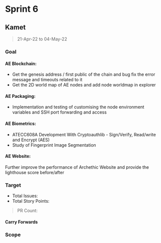 # Sprint 6

## Kamet

> 21-Apr-22 to 04-May-22

### Goal

#### AE Blockchain:
- Get the genesis address / first public of the chain and bug fix the error message and timeouts related to it
- Get the 2D world map of AE nodes and add node worldmap in explorer

#### AE Packaging: 
- Implementation and testing of customising the node environment variables and SSH port forwarding and access

#### AE Biometrics: 
- ATECC608A Development With Cryptoauthlib - Sign/Verify, Read/write and Encrypt (AES)
- Study of Fingerprint Image Segmentation

#### AE Website: 
Further improve the performance of Archethic Website and provide the lighthouse score before/after

### Target
- Total Issues: 
- Total Story Points: 

> PR Count: 

#### Carry Forwards

### Scope

